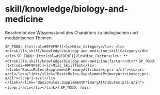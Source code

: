 # skill/knowledge/biology-and-medicine

Beschreibt den Wissensstand des Charakters zu biologischen und medizinischen Themen.

`SP_TODO: [txt(col=#9F9F9F)]<lc>Misc_Category</lc>: <lc><dt>skills;skill/knowledge/biology-and-medicine;skillCategory</dt></lc>`
`SP_TODO: [txt(col=#9F9F9F)]<lc>Misc_Factor</lc>: **<dt>skills;skill/knowledge/biology-and-medicine;factor</dt>**`
`SP_TODO: [txt(col=#9F9F9F)]<lc>Misc_SkillTest</lc>: (<link="BasicRules;SupplementPrimaryAttributes;pri-a/cl"><lc>pri-a/cl</lc></link>/<link="BasicRules;SupplementPrimaryAttributes;pri-a/cl"><lc>pri-a/cl</lc></link>/<link="BasicRules;SupplementPrimaryAttributes;pri-a/in"><lc>pri-a/in</lc></link>)`
`SP_TODO: [mis]`